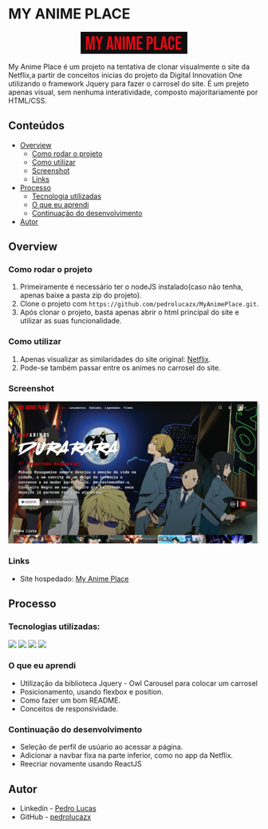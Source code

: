 

# MY ANIME PLACE 

<p align="center"><img src="./img/logo.png"></p>
My Anime Place é um projeto na tentativa de clonar visualmente o site da Netflix,a partir de conceitos inicias do projeto da Digital Innovation One utilizando o framework Jquery para fazer o carrosel do site. É um prejeto apenas visual, sem nenhuma interatividade, composto majoritariamente por HTML/CSS.

## Conteúdos

- [Overview](#overview)
  - [Como rodar o projeto](#como-rodar-o-projeto)
  - [Como utilizar](#como-utilizar-o-projeto)
  - [Screenshot](#screenshot)
  - [Links](#links)
- [Processo](#processo)
  - [Tecnologia utilizadas](#tecnologias-utilizadas)
  - [O que eu aprendi](#o-que-eu-aprendi)
  - [Continuação do desenvolvimento](#continuacao-do-desenvolvimento)
- [Autor](#autor)

## Overview

### Como rodar o projeto

 1. Primeiramente é necessário ter o nodeJS instalado(caso não tenha, apenas baixe a pasta zip do projeto).
 2. Clone o projeto com `https://github.com/pedrolucazx/MyAnimePlace.git`.
 3. Após clonar o projeto, basta apenas abrir o html principal do site e utilizar as suas funcionalidade.

 ### Como utilizar

 1. Apenas visualizar as similaridades do site original: [Netflix](https://www.netflix.com/browse).
 2. Pode-se também passar entre os animes no carrosel do site.

### Screenshot
![](./img/print.png)
### Links
- Site hospedado: [My Anime Place](https://pedrolucazx.github.io/MyAnimePlace/)

## Processo

### Tecnologias utilizadas:

[<img src="https://img.shields.io/static/v1?label=&message=HTML&color=orange&style=for-the-badge&logo=HTML5&logoColor=white" />](https://github.com/pedrolucazx)
[<img src="https://img.shields.io/static/v1?label=&message=CSS&color=blue&style=for-the-badge&logo=CSS3&logoColor=white" />](https://github.com/pedrolucazx)
[<img src="https://img.shields.io/static/v1?label=&message=JS&color=yellowgreen&style=for-the-badge&logo=JavaScript&logoColor=white" />](https://github.com/pedrolucazx)
[<img src="https://img.shields.io/static/v1?label=&message=Jquery&color=blue&style=for-the-badge&logo=Jquery&logoColor=white" />](https://github.com/pedrolucazx)

### O que eu aprendi
 - Utilização da biblioteca Jquery - Owl Carousel para colocar um carrosel
 - Posicionamento, usando flexbox e position.
 - Como fazer um bom README.
 - Conceitos de responsividade.

### Continuação do desenvolvimento
 - Seleção de perfil de usúario ao acessar a página.
 - Adicionar a navbar fixa na parte inferior, como no app da Netflix.
 - Reecriar novamente usando ReactJS 

## Autor
- Linkedin - [Pedro Lucas](https://www.linkedin.com/in/pedrolucazx/)
- GitHub - [pedrolucazx](https://github.com/pedrolucazx)
